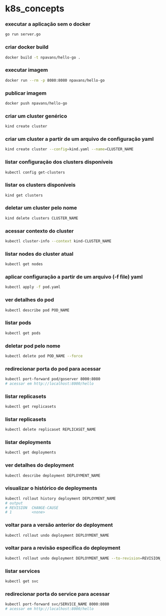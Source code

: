 # k8s_concepts

### executar a aplicação sem o docker

```bash
go run server.go
```

### criar docker build

```bash
docker build -t npavans/hello-go .
```

### executar imagem

```bash
docker run --rm -p 8080:8080 npavans/hello-go
```

### publicar imagem

```bash
docker push npavans/hello-go
```

### criar um cluster genérico

```bash
kind create cluster
```

### criar um cluster a partir de um arquivo de configuração yaml

```bash
kind create cluster --config=kind.yaml --name=CLUSTER_NAME
```

### listar configuração dos clusters disponíveis

```bash
kubectl config get-clusters
```

### listar os clusters disponíveis

```bash
kind get clusters
```

### deletar um cluster pelo nome

```bash
kind delete clusters CLUSTER_NAME
```

### acessar contexto do cluster

```bash
kubectl cluster-info --context kind-CLUSTER_NAME
```

### listar nodes do cluster atual

```bash
kubectl get nodes
```

### aplicar configuração a partir de um arquivo (-f file) yaml

```bash
kubectl apply -f pod.yaml
```

### ver detalhes do pod

```bash
kubectl describe pod POD_NAME
```

### listar pods

```bash
kubectl get pods
```

### deletar pod pelo nome

```bash
kubectl delete pod POD_NAME --force
```

### redirecionar porta do pod para acessar

```bash
kubectl port-forward pod/goserver 8000:8080
# acessar em http://localhost:8000/hello
```

### listar replicasets

```bash
kubectl get replicasets
```

### listar replicasets

```bash
kubectl delete replicaset REPLICASET_NAME
```

### listar deployments

```bash
kubectl get deployments
```

### ver detalhes do deployment

```bash
kubectl describe deployment DEPLOYMENT_NAME
```

### visualizar o histórico de deployments

```bash
kubectl rollout history deployment DEPLOYMENT_NAME
# output
# REVISION  CHANGE-CAUSE
# 1         <none>
```

### voltar para a versão anterior do deployment

```bash
kubectl rollout undo deployment DEPLOYMENT_NAME
```

### voltar para a revisão específica do deployment

```bash
kubectl rollout undo deployment DEPLOYMENT_NAME --to-revision=REVISION_NUMBER
```

### listar services

```bash
kubectl get svc
```

### redirecionar porta do service para acessar

```bash
kubectl port-forward svc/SERVICE_NAME 8000:8080
# acessar em http://localhost:8000/hello
```